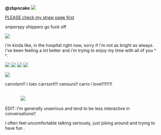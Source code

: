 **@zbpncake** ![](https://pix.crd.co/assets/images/gallery18/2f0eb1d2_original.gif?v=bae75af9)


[PLEASE check my straw page first](https://apncakes.straw.page/)

sniperspy shippers go fuck off

![](https://files.catbox.moe/8g2jr6.jpg)

i'm kinda like, in the hospital right now, sorry if i'm not as bright as always. i've been feeling a lot better
and i'm trying to enjoy my time with all of you ^ ^.

![](https://wilardo.crd.co/assets/images/gallery16/b2f4523a_original.png?v=f32c5ae3) ![](https://wilardo.crd.co/assets/images/gallery16/25e00977_original.png?v=f32c5ae3) ![](https://wilardo.crd.co/assets/images/gallery16/633d42b2_original.png?v=f32c5ae3) ![](https://wilardo.crd.co/assets/images/gallery13/f618a5bf_original.gif?v=f32c5ae3)


![](https://files.catbox.moe/hspps4.PNG)

carrotsm!! i loev carrsort!!! cenours!! carro  i love!!1!!!1!

⠀⠀⠀⠀⠀⠀⠀⠀⠀⠀⠀⠀⠀⠀⠀⠀⠀⠀⠀⠀⠀⠀⠀⠀⠀⠀⠀⠀⠀⠀⠀⠀⠀⠀⠀⠀⠀⠀⠀⠀⠀⠀⠀⠀⠀⠀⠀⠀⠀⠀⠀⠀⠀⠀![](https://64.media.tumblr.com/91b4b6bd5e972c0f10b955fb562aac76/2489ee9d774e4fdc-bf/s250x400/6ca6e9a2e34869c060e62ab264d05656e5cf4007.png)

EDIT: I'm generally unserious and tend to be less interactive in conversations!!

I often feel uncomfortable talking seriously, just joking around and trying to have fun .
